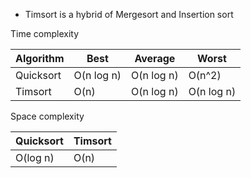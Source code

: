 - Timsort is a hybrid of Mergesort and Insertion sort

Time complexity

| Algorithm | Best       | Average    | Worst      |
| --------- | ---------- | ---------- | ---------- |
| Quicksort | O(n log n) | O(n log n) | O(n^2)     |
| Timsort   | O(n)       | O(n log n) | O(n log n) |


Space complexity

| Quicksort | Timsort |
| --------- | ------- |
| O(log n)  | O(n)    |


